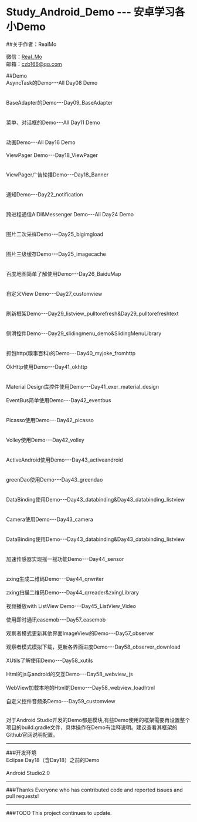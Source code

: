 Study_Android_Demo  --- 安卓学习各小Demo
=====================
##关于作者：RealMo

   微信：[Real_Mo]()  
   邮箱：[czb166@qq.com]()

##Demo
<br>AsyncTask的Demo---All Day08 Demo</br>   
<br>BaseAdapter的Demo---Day09_BaseAdapter</br>  
<br>菜单、对话框的Demo---All Day11 Demo</br>   
<br>动画Demo---All Day16 Demo</br> 
<br>ViewPager Demo---Day18_ViewPager</br>   
<br>ViewPager广告轮播Demo---Day18_Banner</br>  
<br>通知Demo---Day22_notification</br>  
<br>跨进程通信AIDl&Messenger Demo---All Day24 Demo</br>  
<br>图片二次采样Demo---Day25_bigimgload</br>   
<br>图片三级缓存Demo---Day25_imagecache</br>   
<br>百度地图简单了解使用Demo---Day26_BaiduMap</br>   
<br>自定义View Demo---Day27_customview</br>   
<br>刷新框架Demo---Day29_listview_pulltorefresh&Day29_pulltorefreshtext</br>   
<br>侧滑控件Demo---Day29_slidingmenu_demo&SlidingMenuLibrary</br>   
<br>抓包http(糗事百科)的Demo---Day40_myjoke_fromhttp</br>
<br>OkHttp使用Demo---Day41_okhttp</br>   
<br>Material Design库控件使用Demo---Day41_exer_material_design</br>
<br>EventBus简单使用Demo---Day42_eventbus</br>   
<br>Picasso使用Demo---Day42_picasso</br>   
<br>Volley使用Demo---Day42_volley</br>  
<br>ActiveAndroid使用Demo---Day43_activeandroid</br>   
<br>greenDao使用Demo---Day43_greendao</br>   
<br>DataBinding使用Demo---Day43_databinding&Day43_databinding_listview</br>   
<br>Camera使用Demo---Day43_camera</br>   
<br>DataBinding使用Demo---Day43_databinding&Day43_databinding_listview</br>   
<br>加速传感器实现摇一摇功能Demo---Day44_sensor</br>  
<br>zxing生成二维码Demo---Day44_qrwriter</br>
<br>zxing扫描二维码Demo---Day44_qrreader&zxingLibrary</br>
<br>视频播放with ListView Demo---Day45_ListView_Video</br>
<br>使用即时通讯easemob---Day57_easemob</br>
<br>观察者模式更新其他界面ImageView的Demo---Day57_observer</br>
<br>观察者模式模拟下载，更新各界面进度Demo---Day58_observer_download</br>
<br>XUtils了解使用Demo---Day58_xutils</br>
<br>Html的js与android的交互Demo---Day58_webview_js</br>
<br>WebView加载本地的Html的Demo---Day58_webview_loadhtml</br>
<br>自定义控件音频条Demo---Day59_customview</br>

<br>对于Android Studio开发的Demo都是模块,有些Demo使用的框架需要再设置整个项目的build.gradle文件，具体操作在Demo有注释说明。建议查看其框架的Github官网说明配置。</br> 

---
###开发环境
<br>Eclipse Day18（含Day18）之前的Demo</br>
<br>Android Studio2.0</br>

---



###Thanks
Everyone who has contributed code and reported issues and pull requests!


---
###TODO
This project continues to update.


